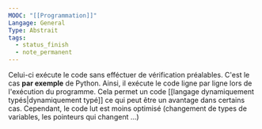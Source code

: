 ```yaml
---
MOOC: "[[Programmation]]"
Langage: General
Type: Abstrait
tags:
  - status_finish
  - note_permanent
---
```

Celui-ci exécute le code sans efféctuer de vérification préalables. C'est le cas **par exemple** de Python. Ainsi, il exécute le code ligne par ligne lors de l'exécution du programme. Cela permet un code [[langage dynamiquement typés|dynamiquement typé]] ce qui peut être un avantage dans certains cas. Cependant, le code lut est moins optimisé (changement de types de variables, les pointeurs qui changent ...)
